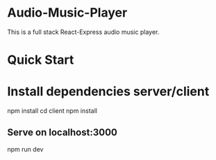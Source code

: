# Audio-Music-Player
 
This is a full stack React-Express audio music player.

# Quick Start

# Install dependencies server/client
npm install
cd client
npm install

## Serve on localhost:3000
npm run dev
